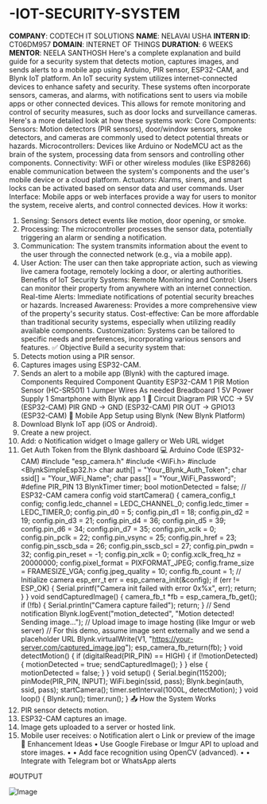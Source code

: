 # -IOT-SECURITY-SYSTEM
**COMPANY**: CODTECH IT SOLUTIONS
**NAME**: NELAVAI USHA
**INTERN ID**: CT06DM957
**DOMAIN**: INTERNET OF THINGS
**DURATION**: 6 WEEKS
**MENTOR**: NEELA SANTHOSH
Here's a complete explanation and build guide for a security system that detects motion, captures images, and sends alerts to a mobile app using Arduino, PIR sensor, ESP32-CAM, and Blynk IoT platform.
An IoT security system utilizes internet-connected devices to enhance safety and security. These systems often incorporate sensors, cameras, and alarms, with notifications sent to users via mobile apps or other connected devices. This allows for remote monitoring and control of security measures, such as door locks and surveillance cameras.
Here's a more detailed look at how these systems work:
Core Components:
Sensors:
Motion detectors (PIR sensors), door/window sensors, smoke detectors, and cameras are commonly used to detect potential threats or hazards.
Microcontrollers:
Devices like Arduino or NodeMCU act as the brain of the system, processing data from sensors and controlling other components.
Connectivity:
WiFi or other wireless modules (like ESP8266) enable communication between the system's components and the user's mobile device or a cloud platform.
Actuators:
Alarms, sirens, and smart locks can be activated based on sensor data and user commands.
User Interface:
Mobile apps or web interfaces provide a way for users to monitor the system, receive alerts, and control connected devices.
How it works:
1. Sensing:
Sensors detect events like motion, door opening, or smoke.
2. Processing:
The microcontroller processes the sensor data, potentially triggering an alarm or sending a notification.
3. Communication:
The system transmits information about the event to the user through the connected network (e.g., via a mobile app).
4. User Action:
The user can then take appropriate action, such as viewing live camera footage, remotely locking a door, or alerting authorities.
Benefits of IoT Security Systems:
Remote Monitoring and Control: Users can monitor their property from anywhere with an internet connection.
Real-time Alerts: Immediate notifications of potential security breaches or hazards.
Increased Awareness: Provides a more comprehensive view of the property's security status.
Cost-effective: Can be more affordable than traditional security systems, especially when utilizing readily available components.
Customization: Systems can be tailored to specific needs and preferences, incorporating various sensors and features. 
✅ Objective
Build a security system that:
1. Detects motion using a PIR sensor.
2. Captures images using ESP32-CAM.
3. Sends an alert to a mobile app (Blynk) with the captured image.
Components Required
Component Quantity
ESP32-CAM 1
PIR Motion Sensor (HC-SR501) 1
Jumper Wires As needed
Breadboard 1
5V Power Supply 1
Smartphone with Blynk app 1
🔌 Circuit Diagram
PIR VCC → 5V (ESP32-CAM)
PIR GND → GND (ESP32-CAM)
PIR OUT → GPIO13 (ESP32-CAM)
📲 Mobile App Setup using Blynk (New Blynk Platform)
1. Download Blynk IoT app (iOS or Android).
2. Create a new project.
3. Add:
o Notification widget
o Image gallery or Web URL widget
4. Get Auth Token from the Blynk dashboard
💻 Arduino Code (ESP32-CAM)
#include "esp_camera.h"
#include <WiFi.h>
#include <BlynkSimpleEsp32.h>
char auth[] = "Your_Blynk_Auth_Token";
char ssid[] = "Your_WiFi_Name";
char pass[] = "Your_WiFi_Password";
#define PIR_PIN 13
BlynkTimer timer;
bool motionDetected = false;
// ESP32-CAM camera config
void startCamera() {
  camera_config_t config;
  config.ledc_channel = LEDC_CHANNEL_0;
  config.ledc_timer = LEDC_TIMER_0;
  config.pin_d0 = 5;
  config.pin_d1 = 18;
  config.pin_d2 = 19;
  config.pin_d3 = 21;
  config.pin_d4 = 36;
  config.pin_d5 = 39;
  config.pin_d6 = 34;
  config.pin_d7 = 35;
  config.pin_xclk = 0;
  config.pin_pclk = 22;
  config.pin_vsync = 25;
  config.pin_href = 23;
  config.pin_sscb_sda = 26;
  config.pin_sscb_scl = 27;
  config.pin_pwdn = 32;
  config.pin_reset = -1;
  config.pin_xclk = 0;
  config.xclk_freq_hz = 20000000;
  config.pixel_format = PIXFORMAT_JPEG;
  config.frame_size = FRAMESIZE_VGA;
  config.jpeg_quality = 10;
  config.fb_count = 1;
  // Initialize camera
  esp_err_t err = esp_camera_init(&config);
  if (err != ESP_OK) {
    Serial.printf("Camera init failed with error 0x%x", err);
    return;
  }
}
void sendCapturedImage() {
  camera_fb_t *fb = esp_camera_fb_get();
  if (!fb) {
    Serial.println("Camera capture failed");
    return;
  }
  // Send notification
  Blynk.logEvent("motion_detected", "Motion detected! Sending image...");
  // Upload image to image hosting (like Imgur or web server)
  // For this demo, assume image sent externally and we send a placeholder URL
  Blynk.virtualWrite(V1, "https://your-server.com/captured_image.jpg");
  esp_camera_fb_return(fb);
}
void detectMotion() {
  if (digitalRead(PIR_PIN) == HIGH) {
    if (!motionDetected) {
      motionDetected = true;
      sendCapturedImage();
    }
  } else {
    motionDetected = false;
  }
}
void setup() {
  Serial.begin(115200);
  pinMode(PIR_PIN, INPUT);
  WiFi.begin(ssid, pass);
  Blynk.begin(auth, ssid, pass);
  startCamera();
  timer.setInterval(1000L, detectMotion);
}
void loop() {
  Blynk.run();
  timer.run();
}
📤 How the System Works
1. PIR sensor detects motion.
2. ESP32-CAM captures an image.
3. Image gets uploaded to a server or hosted link.
4. Mobile user receives:
o Notification alert
o Link or preview of the image
📸 Enhancement Ideas
• Use Google Firebase or Imgur API to upload and store images.
• • Add face recognition using OpenCV (advanced).
• • Integrate with Telegram bot or WhatsApp alerts

#OUTPUT

![Image](https://github.com/user-attachments/assets/0251ccd4-6e61-429f-bf0f-137e968c0a8e)
